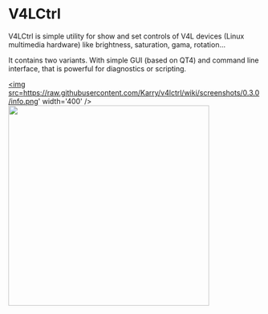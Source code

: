 # V4LCtrl

V4LCtrl is simple utility for show and set controls of V4L devices (Linux multimedia hardware) like brightness, saturation, gama, rotation...

It contains two variants. With simple GUI (based on QT4) and command line interface, that is powerful for diagnostics or scripting.

<a href='https://raw.githubusercontent.com/Karry/v4lctrl/wiki/screenshots/0.3.0/info.png'><img src=https://raw.githubusercontent.com/Karry/v4lctrl/wiki/screenshots/0.3.0/info.png'  width='400' /></a>
<a href='https://raw.githubusercontent.com/Karry/v4lctrl/wiki/screenshots/0.3.0/controls.png'><img src='https://raw.githubusercontent.com/Karry/v4lctrl/wiki/screenshots/0.3.0/controls.png' width='400' /></a>
